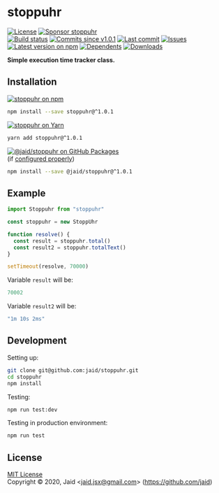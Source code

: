 # stoppuhr


<a href="https://raw.githubusercontent.com/jaid/stoppuhr/master/license.txt"><img src="https://img.shields.io/github/license/jaid/stoppuhr?style=flat-square" alt="License"/></a> <a href="https://github.com/sponsors/jaid"><img src="https://img.shields.io/badge/<3-Sponsor-FF45F1?style=flat-square" alt="Sponsor stoppuhr"/></a>  
<a href="https://actions-badge.atrox.dev/jaid/stoppuhr/goto"><img src="https://img.shields.io/endpoint.svg?style=flat-square&url=https%3A%2F%2Factions-badge.atrox.dev%2Fjaid%2Fstoppuhr%2Fbadge" alt="Build status"/></a> <a href="https://github.com/jaid/stoppuhr/commits"><img src="https://img.shields.io/github/commits-since/jaid/stoppuhr/v1.0.1?style=flat-square&logo=github" alt="Commits since v1.0.1"/></a> <a href="https://github.com/jaid/stoppuhr/commits"><img src="https://img.shields.io/github/last-commit/jaid/stoppuhr?style=flat-square&logo=github" alt="Last commit"/></a> <a href="https://github.com/jaid/stoppuhr/issues"><img src="https://img.shields.io/github/issues/jaid/stoppuhr?style=flat-square&logo=github" alt="Issues"/></a>  
<a href="https://npmjs.com/package/stoppuhr"><img src="https://img.shields.io/npm/v/stoppuhr?style=flat-square&logo=npm&label=latest%20version" alt="Latest version on npm"/></a> <a href="https://github.com/jaid/stoppuhr/network/dependents"><img src="https://img.shields.io/librariesio/dependents/npm/stoppuhr?style=flat-square&logo=npm" alt="Dependents"/></a> <a href="https://npmjs.com/package/stoppuhr"><img src="https://img.shields.io/npm/dm/stoppuhr?style=flat-square&logo=npm" alt="Downloads"/></a>

**Simple execution time tracker class.**





## Installation

<a href="https://npmjs.com/package/stoppuhr"><img src="https://img.shields.io/badge/npm-stoppuhr-C23039?style=flat-square&logo=npm" alt="stoppuhr on npm"/></a>

```bash
npm install --save stoppuhr@^1.0.1
```

<a href="https://yarnpkg.com/package/stoppuhr"><img src="https://img.shields.io/badge/Yarn-stoppuhr-2F8CB7?style=flat-square&logo=yarn&logoColor=white" alt="stoppuhr on Yarn"/></a>

```bash
yarn add stoppuhr@^1.0.1
```

<a href="https://github.com/jaid/stoppuhr/packages"><img src="https://img.shields.io/badge/GitHub Packages-@jaid/stoppuhr-24282e?style=flat-square&logo=github" alt="@jaid/stoppuhr on GitHub Packages"/></a>  
(if [configured properly](https://help.github.com/en/github/managing-packages-with-github-packages/configuring-npm-for-use-with-github-packages))

```bash
npm install --save @jaid/stoppuhr@^1.0.1
```



## Example


```javascript
import Stoppuhr from "stoppuhr"

const stoppuhr = new StoppUhr

function resolve() {
  const result = stoppuhr.total()
  const result2 = stoppuhr.totalText()
}

setTimeout(resolve, 70000)
```

Variable `result` will be:

```javascript
70002
```
Variable `result2` will be:

```javascript
"1m 10s 2ms"
```

















## Development



Setting up:
```bash
git clone git@github.com:jaid/stoppuhr.git
cd stoppuhr
npm install
```
Testing:
```bash
npm run test:dev
```
Testing in production environment:
```bash
npm run test
```


## License
[MIT License](https://raw.githubusercontent.com/jaid/stoppuhr/master/license.txt)  
Copyright © 2020, Jaid \<jaid.jsx@gmail.com> (https://github.com/jaid)
